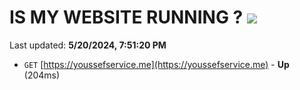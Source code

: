 # IS MY WEBSITE RUNNING ? [![](https://img.shields.io/static/v1?label=Sponsor&message=%E2%9D%A4&logo=GitHub&color=%23fe8e86)](https://github.com/sponsors/<username>)

Last updated: **5/20/2024, 7:51:20 PM**

- `GET` [https://youssefservice.me](https://youssefservice.me) - **Up** (204ms)
